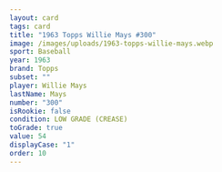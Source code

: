 ```yaml
---
layout: card
tags: card
title: "1963 Topps Willie Mays #300"
image: /images/uploads/1963-topps-willie-mays.webp
sport: Baseball
year: 1963
brand: Topps
subset: ""
player: Willie Mays
lastName: Mays
number: "300"
isRookie: false
condition: LOW GRADE (CREASE)
toGrade: true
value: 54
displayCase: "1"
order: 10
---
```

